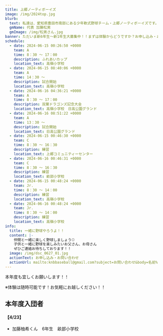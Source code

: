 ```yaml
---
title: 上郷ノーティボーイズ
image: /img/2024top.jpg
blurb:
  text: 私達は、愛知県豊田市南部にある少年軟式野球チーム・上郷ノーティボーイズです。野球を愛する少年・少女達の夢を育み、軟式野球を正しく指導し、体力向上と礼儀を養成します。また、親友同士の友情と交歓の場を与え、規則正しい明朗な少年・少女を育成することを目的としています。
  gmName: 代表 加藤松男
  gmImage: /img/松男さん.jpg
banner: ただいま新6年生～新1年生大募集中！！まずは体験からどうですか？お申し込み・お問い合わせはお気軽にどうぞ！！
schedule:
  - date: 2024-06-15 00:26:50 +0000
    team: A
    time: 8：30 ～ 17：00
    description: ふれあいカップ
    location_text: 高嶺小学校
  - date: 2024-06-15 08:40:06 +0000
    team: A
    time: 14：30 ～
    description: 試合開始
    location_text: 高嶺小学校
  - date: 2024-06-16 04:36:21 +0000
    team: A
    time: 8：30 ～ 17：00
    description: 双葉ドラゴンズ記念大会
    location_text: 高嶺小学校　日高公園グランド
  - date: 2024-06-16 08:51:22 +0000
    team: A
    time: 13：30 ～
    description: 試合開始
    location_text: 日高公園グランド
  - date: 2024-06-15 00:46:30 +0000
    team: C
    time: 8：30 ～ 16：30
    description: 練習
    location_text: 上郷コミュニティーセンター
  - date: 2024-06-16 00:46:31 +0000
    team: C
    time: 8：30 ～ 16：30
    description: 練習
    location_text: 畝部小学校
  - date: 2024-06-15 00:48:24 +0000
    team: Jr.
    time: 8：30 ～ 14：00
    description: 練習
    location_text: 高嶺小学校
  - date: 2024-06-16 00:48:24 +0000
    team: Jr.
    time: 8：30 ～ 14：00
    description: 練習
    location_text: 高嶺小学校
info:
  title: 一緒に野球やろうよ！！
  content: |-
    仲間と一緒に楽しく野球しましょう⚾
    子供と一緒に野球を楽しみたいお父さん、お母さん
    ぜひご連絡お待ちしております！！
  image: /img/dsc_0627_01.jpg
  actionText: お申し込み・お問い合わせ
  actionUrl: mailto:knbbaseball@gmail.com?subject=お問い合わせ&body=名前%20%3A%0D%0Aふりがな%20%3A%0D%0A電話%20%3A%0D%0A学校名%20%3A%0D%0A学年%20%3A%0D%0Aお問い合せ内容%20%3A（例、体験・見学・入団希望）
---
```

本年度も宜しくお願いします！！


※体験は随時可能です！お気軽にお越しください！！

## 本年度入団者

#### 【4/23】

* 加藤柚希くん　6年生　畝部小学校

